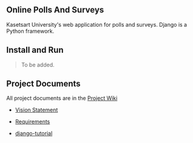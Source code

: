 ## Online Polls And Surveys
Kasetsart University's web application for polls and surveys. Django is a Python framework.

## Install and Run
> To be added.

## Project Documents
All project documents are in the [Project Wiki](../../wiki/Home)
+ [Vision Statement](../../wiki/Vision%20Statement)
+ [Requirements](../../wiki/Requirement)


+ [django-tutorial](https://docs.djangoproject.com/en/4.1/intro/tutorial01/)
